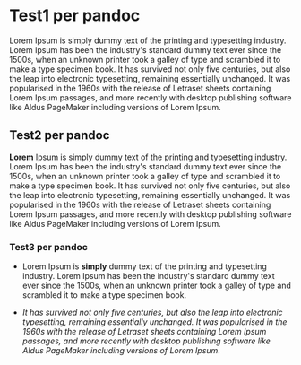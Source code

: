 # Test1 per pandoc

Lorem Ipsum is simply dummy text of the printing and typesetting
industry. Lorem Ipsum has been the industry\'s standard dummy text ever
since the 1500s, when an unknown printer took a galley of type and
scrambled it to make a type specimen book. It has survived not only five
centuries, but also the leap into electronic typesetting, remaining
essentially unchanged. It was popularised in the 1960s with the release
of Letraset sheets containing Lorem Ipsum passages, and more recently
with desktop publishing software like Aldus PageMaker including versions
of Lorem Ipsum.

## Test2 per pandoc

**Lorem** Ipsum is simply dummy text of the printing and typesetting
industry. Lorem Ipsum has been the industry\'s standard dummy text ever
since the 1500s, when an unknown printer took a galley of type and
scrambled it to make a type specimen book. It has survived not only five
centuries, but also the leap into electronic typesetting, remaining
essentially unchanged. It was popularised in the 1960s with the release
of Letraset sheets containing Lorem Ipsum passages, and more recently
with desktop publishing software like Aldus PageMaker including versions
of Lorem Ipsum.

### Test3 per pandoc

-   Lorem Ipsum is **simply** dummy text of the printing and typesetting
    industry. Lorem Ipsum has been the industry\'s standard dummy text
    ever since the 1500s, when an unknown printer took a galley of type
    and scrambled it to make a type specimen book.

-   *It has survived not only five centuries, but also the leap into
    electronic typesetting, remaining essentially unchanged. It was
    popularised in the 1960s with the release of Letraset sheets
    containing Lorem Ipsum passages, and more recently with desktop
    publishing software like Aldus PageMaker including versions of Lorem
    Ipsum*.

